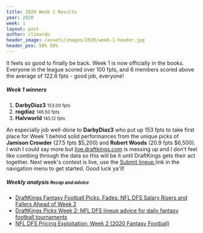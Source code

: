 ```yaml
---
title: 2020 Week 1 Results
year: 2020
week: 1
layout: post
author: climardo
header_image: /assets/images/2020/week-1-header.jpg
header_pos: 50% 50%
---
```

It feels so good to finally be back. Week 1 is now officially in the books. Everyone in the league scored over 100 fpts, and 6 members scored above the average of 122.6 fpts - good job, everyone! 

##### Week 1 winners
1. **DarbyDiaz3** <small class="text-muted">153.00 fpts</small>
2. **rogdiaz** <small class="text-muted">146.50 fpts</small>
3. **Halvworld** <small class="text-muted">145.12 fpts</small>

An especially job well-done to **DarbyDiaz3** who put up 153 fpts to take first place for Week 1 behind solid performances from the unique picks of **Jamison Crowder** (27.5 fpts $5,200) and **Robert Woods** (20.9 fpts $6,500). I wish I could say more but [live.draftkings.com](https://live.draftkings.com) is messing up and I don't feel like combing through the data so this will be it until DraftKings gets their act together. Next week's contest is live, use the [Submit lineup <i class="fas fa-football-ball"></i>](https://www.draftkings.com/draft/contest/92071738) link in the navigation menu to get started. Good luck ya'll!

##### Weekly analysis <small class="text-muted">Recap and advice</small>
- [DraftKings Fantasy Football Picks, Fades: NFL DFS Salary Risers and Fallers Ahead of Week 2](https://dknation.draftkings.com/playbook/2020/9/14/21437120/draftkings-fantasy-football-salary-nfl-week-2-marquise-brown-ravens-deandre-hopkins-picks-fades)
- [DraftKings Picks Week 2: NFL DFS lineup advice for daily fantasy football tournaments](https://www.sportingnews.com/us/fantasy/list/draftkings-picks-week-2-nfl-dfs-lineup-advice-daily-fantasy-football-tournaments/pl1098qbaehg1fg1owz9l0g3h/2)
- [NFL DFS Pricing Exploitation: Week 2 (2020 Fantasy Football)](https://www.fantasypros.com/2020/09/nfl-dfs-pricing-exploitation-week-2-2020-fantasy-football/)
